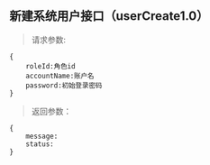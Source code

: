 新建系统用户接口（userCreate1.0）
-----------------------------
>请求参数:
    
    {
        roleId:角色id
        accountName:账户名
        password:初始登录密码
    }

>返回参数：

	{
	    message:
        status:
    }


